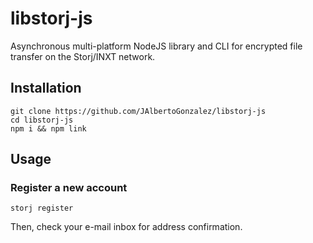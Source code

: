 # libstorj-js

Asynchronous multi-platform NodeJS library and CLI for encrypted file transfer on the Storj/INXT network.

## Installation

```
git clone https://github.com/JAlbertoGonzalez/libstorj-js
cd libstorj-js
npm i && npm link
```


## Usage

### Register a new account

```
storj register
```

Then, check your e-mail inbox for address confirmation.
